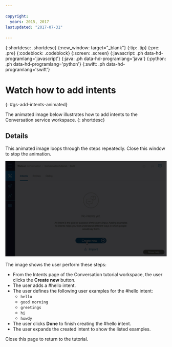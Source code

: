 ```yaml
---

copyright:
  years: 2015, 2017
lastupdated: "2017-07-31"

---
```


{:shortdesc: .shortdesc}
{:new_window: target="_blank"}
{:tip: .tip}
{:pre: .pre}
{:codeblock: .codeblock}
{:screen: .screen}
{:javascript: .ph data-hd-programlang='javascript'}
{:java: .ph data-hd-programlang='java'}
{:python: .ph data-hd-programlang='python'}
{:swift: .ph data-hd-programlang='swift'}

# Watch how to add intents
{: #gs-add-intents-animated}

The animated image below illustrates how to add intents to the Conversation service workspace.
{: shortdesc}
## Details

This animated image loops through the steps repeatedly. Close this window to stop the animation.

![Animated image that shows how to create a workspace](images/gs-add-intents-animated.gif)

The image shows the user perform these steps:

- From the Intents page of the Conversation tutorial workspace, the user clicks the **Create new** button.
- The user adds a #hello intent.
- The user defines the following user examples for the #hello intent:
    - `hello`
    - `good morning`
    - `greetings`
    - `hi`
    - `howdy`
- The user clicks **Done** to finish creating the #hello intent.
- The user expands the created intent to show the listed examples.

Close this page to return to the tutorial.